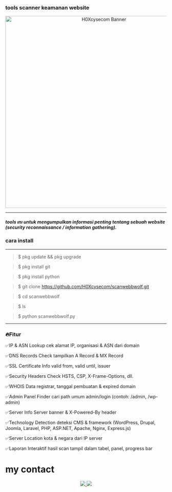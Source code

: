 ### tools scanner keamanan website 

<p align="center">
  <img src="https://f.top4top.io/p_3548uxbn50.jpg" alt="H0Xcysecom Banner" width="600"/>
</p>

---

##### tools ını untuk mengumpulkan informasi penting tentang sebuah website (security reconnaissance / information gathering).

 ### cara install

---

> $ pkg update && pkg upgrade 

> $ pkg install git

> $ pkg install python

> $ git clone https://github.com/H0Xcysecom/scanwebbwolf.git

> $ cd scanwebbwolf

> $ ls 

> $ python scanwebbwolf.py

---

### 🔥Fitur

✅IP & ASN Lookup  cek alamat IP, organisasi & ASN dari domain

✅DNS Records Check  tampilkan A Record & MX Record

✅SSL Certificate Info  valid from, valid until, issuer

✅Security Headers Check  HSTS, CSP, X-Frame-Options, dll.

✅WHOIS Data  registrar, tanggal pembuatan & expired domain

✅Admin Panel Finder  cari path umum admin/login (contoh: /admin, /wp-admin)

✅Server Info  Server banner & X-Powered-By header

✅Technology Detection  deteksi CMS & framework (WordPress, Drupal, Joomla, Laravel, PHP, ASP.NET, Apache, Nginx, Express.js)

✅Server Location  kota & negara dari IP server

✅Laporan Interaktif  hasil scan tampil dalam tabel, panel, progress bar


# my contact
<p align="center">
  <a href="https://t.me/ownFrostWolff">
    <img src="https://img.shields.io/badge/Telegram-000000?style=for-the-badge&logo=telegram&logoColor=white" />
  </a>
  <a href="https://www.tiktok.com/@latest_news_team.markasv?_t=ZS-8zmyWM7yZBB&_r=1">
    <img src="https://img.shields.io/badge/TikTok-000000?style=for-the-badge&logo=tiktok&logoColor=white" />
  </a>
</p>